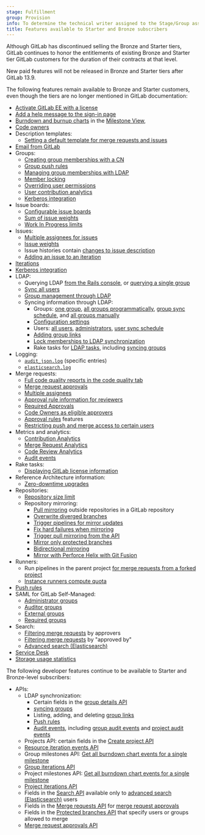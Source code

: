 ```yaml
---
stage: Fulfillment
group: Provision
info: To determine the technical writer assigned to the Stage/Group associated with this page, see https://handbook.gitlab.com/handbook/product/ux/technical-writing/#assignments
title: Features available to Starter and Bronze subscribers
---
```


Although GitLab has discontinued selling the Bronze and Starter tiers, GitLab
continues to honor the entitlements of existing Bronze and Starter tier GitLab
customers for the duration of their contracts at that level.

New paid features will not be released in Bronze and Starter tiers after GitLab 13.9.

The following features remain available to Bronze and Starter customers, even though
the tiers are no longer mentioned in GitLab documentation:

- [Activate GitLab EE with a license](../administration/license.md)
- [Add a help message to the sign-in page](../administration/settings/help_page.md#add-a-help-message-to-the-sign-in-page)
- [Burndown and burnup charts](../user/project/milestones/burndown_and_burnup_charts.md) in the [Milestone View](../user/project/milestones/_index.md#burndown-charts),
- [Code owners](../user/project/codeowners/_index.md)
- Description templates:
  - [Setting a default template for merge requests and issues](../user/project/description_templates.md#set-a-default-template-for-merge-requests-and-issues)
- [Email from GitLab](../administration/email_from_gitlab.md)
- Groups:
  - [Creating group memberships with a CN](../user/group/access_and_permissions.md#create-group-links-with-a-cn)
  - [Group push rules](../user/group/access_and_permissions.md#group-push-rules)
  - [Managing group memberships with LDAP](../user/group/access_and_permissions.md#manage-group-memberships-with-ldap)
  - [Member locking](../user/group/access_and_permissions.md#prevent-members-from-being-added-to-projects-in-a-group)
  - [Overriding user permissions](../user/group/access_and_permissions.md#override-user-permissions)
  - [User contribution analytics](../user/group/contribution_analytics/_index.md)
  - [Kerberos integration](../integration/kerberos.md)
- Issue boards:
  - [Configurable issue boards](../user/project/issue_board.md#configurable-issue-boards)
  - [Sum of issue weights](../user/project/issue_board.md#sum-of-issue-weights)
  - [Work In Progress limits](../user/project/issue_board.md#work-in-progress-limits)
- Issues:
  - [Multiple assignees for issues](../user/project/issues/multiple_assignees_for_issues.md)
  - [Issue weights](../user/project/issues/issue_weight.md)
  - Issue histories contain [changes to issue description](../user/discussions/_index.md#view-description-change-history)
  - [Adding an issue to an iteration](../user/project/issues/managing_issues.md#add-an-issue-to-an-iteration)
- [Iterations](../user/group/iterations/_index.md)
- [Kerberos integration](../integration/kerberos.md)
- LDAP:
  - Querying LDAP [from the Rails console](../administration/auth/ldap/ldap-troubleshooting.md#query-ldap), or
    [querying a single group](../administration/auth/ldap/ldap-troubleshooting.md#query-a-group-in-ldap)
  - [Sync all users](../administration/auth/ldap/ldap-troubleshooting.md#sync-all-users)
  - [Group management through LDAP](../administration/auth/ldap/ldap-troubleshooting.md#group-memberships)
  - Syncing information through LDAP:
    - Groups: [one group](../administration/auth/ldap/ldap-troubleshooting.md#sync-one-group),
      [all groups programmatically](../administration/auth/ldap/ldap_synchronization.md#group-sync),
      [group sync schedule](../administration/auth/ldap/ldap_synchronization.md#adjust-ldap-group-sync-schedule), and
      [all groups manually](../administration/auth/ldap/ldap-troubleshooting.md#sync-all-groups)
    - [Configuration settings](../administration/auth/ldap/_index.md#ldap-sync-configuration-settings)
    - Users: [all users](../administration/auth/ldap/ldap_synchronization.md#user-sync),
      [administrators](../administration/auth/ldap/ldap_synchronization.md#administrator-sync),
      [user sync schedule](../administration/auth/ldap/ldap_synchronization.md#adjust-ldap-user-sync-schedule)
    - [Adding group links](../administration/auth/ldap/ldap_synchronization.md#add-group-links)
    - [Lock memberships to LDAP synchronization](../administration/auth/ldap/ldap_synchronization.md#global-group-memberships-lock)
    - Rake tasks for [LDAP tasks](../administration/raketasks/ldap.md), including
      [syncing groups](../administration/raketasks/ldap.md#run-a-group-sync)
- Logging:
  - [`audit_json.log`](../administration/logs/_index.md#audit_jsonlog) (specific entries)
  - [`elasticsearch.log`](../administration/logs/_index.md#elasticsearchlog)
- Merge requests:
  - [Full code quality reports in the code quality tab](../ci/testing/code_quality.md#pipeline-details-view)
  - [Merge request approvals](../user/project/merge_requests/approvals/_index.md)
  - [Multiple assignees](../user/project/merge_requests/_index.md#assign-a-user-to-a-merge-request)
  - [Approval rule information for reviewers](../user/project/merge_requests/reviews/_index.md#request-a-review)
  - [Required Approvals](../user/project/merge_requests/approvals/_index.md#required-approvals)
  - [Code Owners as eligible approvers](../user/project/merge_requests/approvals/rules.md#code-owners-as-approvers)
  - [Approval rules](../user/project/merge_requests/approvals/rules.md) features
  - [Restricting push and merge access to certain users](../user/project/repository/branches/protected.md)
- Metrics and analytics:
  - [Contribution Analytics](../user/group/contribution_analytics/_index.md)
  - [Merge Request Analytics](../user/analytics/merge_request_analytics.md)
  - [Code Review Analytics](../user/analytics/code_review_analytics.md)
  - [Audit events](../administration/audit_event_reports.md)
- Rake tasks:
  - [Displaying GitLab license information](../administration/raketasks/maintenance.md#show-gitlab-license-information)
- Reference Architecture information:
  - [Zero-downtime upgrades](../administration/reference_architectures/_index.md#zero-downtime-upgrades)
- Repositories:
  - [Repository size limit](../administration/settings/account_and_limit_settings.md#repository-size-limit)
  - Repository mirroring:
    - [Pull mirroring](../user/project/repository/mirror/pull.md) outside repositories in a GitLab repository
    - [Overwrite diverged branches](../user/project/repository/mirror/pull.md#overwrite-diverged-branches)
    - [Trigger pipelines for mirror updates](../user/project/repository/mirror/pull.md#trigger-pipelines-for-mirror-updates)
    - [Fix hard failures when mirroring](../user/project/repository/mirror/pull.md#fix-hard-failures-when-mirroring)
    - [Trigger pull mirroring from the API](../user/project/repository/mirror/pull.md#trigger-an-update-by-using-the-api)
    - [Mirror only protected branches](../user/project/repository/mirror/_index.md#mirror-only-protected-branches)
    - [Bidirectional mirroring](../user/project/repository/mirror/bidirectional.md)
    - [Mirror with Perforce Helix with Git Fusion](../user/project/repository/mirror/bidirectional.md#mirror-with-perforce-helix-with-git-fusion)
- Runners:
  - Run pipelines in the parent project [for merge requests from a forked project](../ci/pipelines/merge_request_pipelines.md#run-pipelines-in-the-parent-project)
  - [Instance runners compute quota](../ci/pipelines/compute_minutes.md)
- [Push rules](../user/project/repository/push_rules.md)
- SAML for GitLab Self-Managed:
  - [Administrator groups](../integration/saml.md#administrator-groups)
  - [Auditor groups](../integration/saml.md#auditor-groups)
  - [External groups](../integration/saml.md#external-groups)
  - [Required groups](../integration/saml.md#required-groups)
- Search:
  - [Filtering merge requests](../user/project/merge_requests/_index.md#filter-the-list-of-merge-requests) by approvers
  - [Filtering merge requests](../user/project/merge_requests/_index.md#filter-the-list-of-merge-requests) by "approved by"
  - [Advanced search (Elasticsearch)](../user/search/advanced_search.md)
- [Service Desk](../user/project/service_desk/_index.md)
- [Storage usage statistics](../user/storage_usage_quotas.md)

The following developer features continue to be available to Starter and
Bronze-level subscribers:

- APIs:
  - LDAP synchronization:
    - Certain fields in the [group details API](../api/groups.md#get-a-single-group)
    - [syncing groups](../api/groups.md#sync-a-group-with-ldap)
    - Listing, adding, and deleting [group links](../api/group_ldap_links.md)
    - [Push rules](../api/group_push_rules.md)
    - [Audit events](../api/audit_events.md), including
      [group audit events](../api/groups.md#list-audit-events) and
      [project audit events](../api/audit_events.md#project-audit-events)
  - Projects API: certain fields in the [Create project API](../api/projects.md)
  - [Resource iteration events API](../api/resource_iteration_events.md)
  - Group milestones API: [Get all burndown chart events for a single milestone](../api/group_milestones.md#get-all-burndown-chart-events-for-a-single-milestone)
  - [Group iterations API](../api/group_iterations.md)
  - Project milestones API: [Get all burndown chart events for a single milestone](../api/milestones.md#get-all-burndown-chart-events-for-a-single-milestone)
  - [Project iterations API](../api/iterations.md)
  - Fields in the [Search API](../api/search.md) available only to [advanced search (Elasticsearch)](../integration/advanced_search/elasticsearch.md) users
  - Fields in the [Merge requests API](../api/merge_requests.md) for [merge request approvals](../user/project/merge_requests/approvals/_index.md)
  - Fields in the [Protected branches API](../api/protected_branches.md) that specify users or groups allowed to merge
  - [Merge request approvals API](../api/merge_request_approvals.md)
